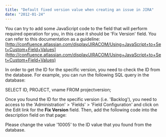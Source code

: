 ```yaml
---
title: "Default fixed version value when creating an issue in JIRA"
date: "2012-01-24"
---
```


You can try to add some JavaScript code to the field that will perform required operation for you, in this case it should be 'Fix Version' field. You can refer to this documentation as a guideline:  
[http://confluence.atlassian.com/display/JIRACOM/Using+JavaScript+to+Set+Custom+Field+Values](http://confluence.atlassian.com/display/JIRACOM/Using+JavaScript+to+Set+Custom+Field+Values)

In order to get the ID for the specific version, you need to check the ID from the database. For example, you can run the following SQL query in the database:

SELECT ID, PROJECT, vname FROM projectversion;

Once you found the ID for the specific version (i.e. 'Backlog'), you need to access to the 'Administration' > 'Fields' > 'Field Configuration' and click on the Edit link for the **Fix Version** field. Then, add the following code into the description field on that page:

<script type="text/javascript"\>
if (document.getElementById("fixVersions").value == "")
{ document.getElementById("fixVersions").value = "10005"; }

</script>

Please change the value '10005' to the ID value that you found from the database.
